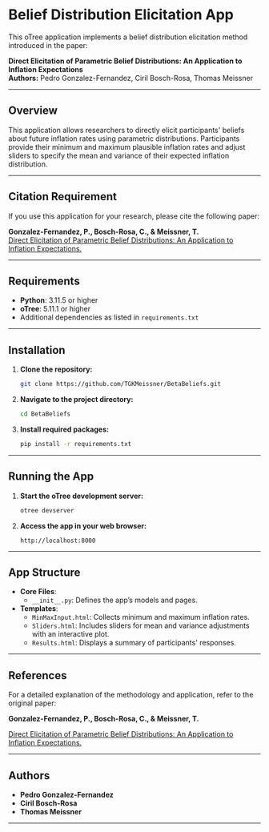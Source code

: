 # **Belief Distribution Elicitation App**

This oTree application implements a belief distribution elicitation method introduced in the paper:

**Direct Elicitation of Parametric Belief Distributions: An Application to Inflation Expectations**  
**Authors:** Pedro Gonzalez-Fernandez, Ciril Bosch-Rosa, Thomas Meissner  

---

## **Overview**

This application allows researchers to directly elicit participants' beliefs about future inflation rates using parametric distributions. Participants provide their minimum and maximum plausible inflation rates and adjust sliders to specify the mean and variance of their expected inflation distribution.

---

## **Citation Requirement**

If you use this application for your research, please cite the following paper:

**Gonzalez-Fernandez, P., Bosch-Rosa, C., & Meissner, T.**  
[Direct Elicitation of Parametric Belief Distributions: An Application to Inflation Expectations.](https://opus4.kobv.de/opus4-hsog/frontdoor/deliver/index/docId/5604/file/BSoE_DP_0048.pdf)

---

## **Requirements**

- **Python**: 3.11.5 or higher  
- **oTree**: 5.11.1 or higher  
- Additional dependencies as listed in `requirements.txt`  

---

## **Installation**

1. **Clone the repository:**

   ```bash
   git clone https://github.com/TGKMeissner/BetaBeliefs.git
   ```

2. **Navigate to the project directory:**

   ```bash
   cd BetaBeliefs
   ```

3. **Install required packages:**

   ```bash
   pip install -r requirements.txt
   ```

---

## **Running the App**

1. **Start the oTree development server:**

   ```bash
   otree devserver
   ```

2. **Access the app in your web browser:**

   ```
   http://localhost:8000
   ```

---

## **App Structure**

- **Core Files**:
  - `__init__.py`: Defines the app’s models and pages.
- **Templates**:
  - `MinMaxInput.html`: Collects minimum and maximum inflation rates.
  - `Sliders.html`: Includes sliders for mean and variance adjustments with an interactive plot.
  - `Results.html`: Displays a summary of participants' responses.

---

## **References**

For a detailed explanation of the methodology and application, refer to the original paper:

**Gonzalez-Fernandez, P., Bosch-Rosa, C., & Meissner, T.**  

[Direct Elicitation of Parametric Belief Distributions: An Application to Inflation Expectations.](https://opus4.kobv.de/opus4-hsog/frontdoor/deliver/index/docId/5604/file/BSoE_DP_0048.pdf)

---

## **Authors**

- **Pedro Gonzalez-Fernandez**  
- **Ciril Bosch-Rosa**  
- **Thomas Meissner**

---

